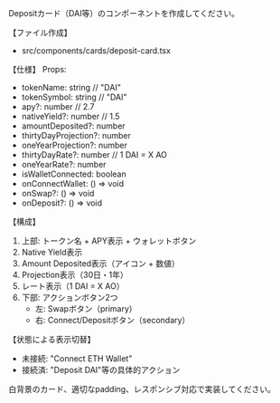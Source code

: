Depositカード（DAI等）のコンポーネントを作成してください。

【ファイル作成】

- src/components/cards/deposit-card.tsx

【仕様】
Props:

- tokenName: string // "DAI"
- tokenSymbol: string // "DAI"
- apy?: number // 2.7
- nativeYield?: number // 1.5
- amountDeposited?: number
- thirtyDayProjection?: number
- oneYearProjection?: number
- thirtyDayRate?: number // 1 DAI = X AO
- oneYearRate?: number
- isWalletConnected: boolean
- onConnectWallet: () => void
- onSwap?: () => void
- onDeposit?: () => void

【構成】

1. 上部: トークン名 + APY表示 + ウォレットボタン
2. Native Yield表示
3. Amount Deposited表示（アイコン + 数値）
4. Projection表示（30日・1年）
5. レート表示（1 DAI = X AO）
6. 下部: アクションボタン2つ
   - 左: Swapボタン（primary）
   - 右: Connect/Depositボタン（secondary）

【状態による表示切替】

- 未接続: "Connect ETH Wallet"
- 接続済: "Deposit DAI"等の具体的アクション

白背景のカード、適切なpadding、レスポンシブ対応で実装してください。
